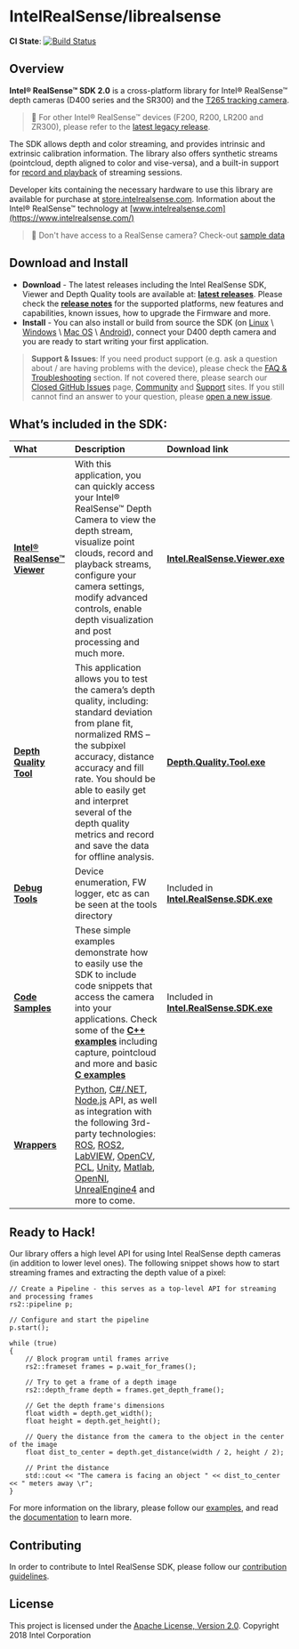 # IntelRealSense/librealsense

**CI State**: [![Build Status](https://camo.githubusercontent.com/d1ccb42a6f049dd10d75306398602785af45ad25/68747470733a2f2f7472617669732d63692e6f72672f496e74656c5265616c53656e73652f6c69627265616c73656e73652e7376673f6272616e63683d646576656c6f706d656e74)](https://travis-ci.org/IntelRealSense/librealsense)

## Overview

**Intel® RealSense™ SDK 2.0** is a cross-platform library for Intel® RealSense™ depth cameras \(D400 series and the SR300\) and the [T265 tracking camera](https://github.com/IntelRealSense/librealsense/blob/master/doc/t265.md).

> 📌 For other Intel® RealSense™ devices \(F200, R200, LR200 and ZR300\), please refer to the [latest legacy release](https://github.com/IntelRealSense/librealsense/tree/v1.12.1).

The SDK allows depth and color streaming, and provides intrinsic and extrinsic calibration information. The library also offers synthetic streams \(pointcloud, depth aligned to color and vise-versa\), and a built-in support for [record and playback](https://github.com/IntelRealSense/librealsense/blob/master/src/media/readme.md) of streaming sessions.

Developer kits containing the necessary hardware to use this library are available for purchase at [store.intelrealsense.com](https://store.intelrealsense.com/products.html). Information about the Intel® RealSense™ technology at [www.intelrealsense.com](https://www.intelrealsense.com/)

> 📂 Don't have access to a RealSense camera? Check-out [sample data](https://github.com/IntelRealSense/librealsense/blob/master/doc/sample-data.md)

## Download and Install

* **Download** - The latest releases including the Intel RealSense SDK, Viewer and Depth Quality tools are available at: [**latest releases**](https://github.com/IntelRealSense/librealsense/releases). Please check the [**release notes**](https://github.com/IntelRealSense/librealsense/wiki/Release-Notes) for the supported platforms, new features and capabilities, known issues, how to upgrade the Firmware and more.
* **Install** - You can also install or build from source the SDK \(on [Linux](https://github.com/IntelRealSense/librealsense/blob/master/doc/distribution_linux.md) \ [Windows](https://github.com/IntelRealSense/librealsense/blob/master/doc/distribution_windows.md) \ [Mac OS](https://github.com/IntelRealSense/librealsense/blob/master/doc/installation_osx.md) \ [Android](https://github.com/IntelRealSense/librealsense/blob/master/doc/android.md)\), connect your D400 depth camera and you are ready to start writing your first application.

> **Support & Issues**: If you need product support \(e.g. ask a question about / are having problems with the device\), please check the [FAQ & Troubleshooting](https://github.com/IntelRealSense/librealsense/wiki/Troubleshooting-Q%26A) section. If not covered there, please search our [Closed GitHub Issues](https://github.com/IntelRealSense/librealsense/issues?utf8=%E2%9C%93&q=is%3Aclosed) page, [Community](https://communities.intel.com/community/tech/realsense) and [Support](https://www.intel.com/content/www/us/en/support/emerging-technologies/intel-realsense-technology.html) sites. If you still cannot find an answer to your question, please [open a new issue](https://github.com/IntelRealSense/librealsense/issues/new).

## What’s included in the SDK:

| What | Description | Download link |
| :--- | :--- | :--- |
| [**Intel® RealSense™ Viewer**](https://github.com/IntelRealSense/librealsense/blob/master/tools/realsense-viewer) | With this application, you can quickly access your Intel® RealSense™ Depth Camera to view the depth stream, visualize point clouds, record and playback streams, configure your camera settings, modify advanced controls, enable depth visualization and post processing and much more. | [**Intel.RealSense.Viewer.exe**](https://github.com/IntelRealSense/librealsense/releases) |
| [**Depth Quality Tool**](https://github.com/IntelRealSense/librealsense/blob/master/tools/depth-quality) | This application allows you to test the camera’s depth quality, including: standard deviation from plane fit, normalized RMS – the subpixel accuracy, distance accuracy and fill rate. You should be able to easily get and interpret several of the depth quality metrics and record and save the data for offline analysis. | [**Depth.Quality.Tool.exe**](https://github.com/IntelRealSense/librealsense/releases) |
| [**Debug Tools**](https://github.com/IntelRealSense/librealsense/blob/master/tools) | Device enumeration, FW logger, etc as can be seen at the tools directory | Included in [**Intel.RealSense.SDK.exe**](https://github.com/IntelRealSense/librealsense/releases) |
| [**Code Samples**](https://github.com/IntelRealSense/librealsense/blob/master/examples) | These simple examples demonstrate how to easily use the SDK to include code snippets that access the camera into your applications. Check some of the [**C++ examples**](https://github.com/IntelRealSense/librealsense/blob/master/examples) including capture, pointcloud and more and basic [**C examples**](https://github.com/IntelRealSense/librealsense/blob/master/examples/C) | Included in [**Intel.RealSense.SDK.exe**](https://github.com/IntelRealSense/librealsense/releases) |
| [**Wrappers**](https://github.com/IntelRealSense/librealsense/tree/development/wrappers) | [Python](https://github.com/IntelRealSense/librealsense/blob/master/wrappers/python), [C\#/.NET](https://github.com/IntelRealSense/librealsense/blob/master/wrappers/csharp), [Node.js](https://github.com/IntelRealSense/librealsense/blob/master/wrappers/nodejs) API, as well as integration with the following 3rd-party technologies: [ROS](https://github.com/intel-ros/realsense/releases), [ROS2](https://github.com/intel/ros2_intel_realsense), [LabVIEW](https://github.com/IntelRealSense/librealsense/blob/master/wrappers/labview), [OpenCV](https://github.com/IntelRealSense/librealsense/blob/master/wrappers/opencv), [PCL](https://github.com/IntelRealSense/librealsense/blob/master/wrappers/pcl), [Unity](https://github.com/IntelRealSense/librealsense/blob/master/wrappers/unity), [Matlab](https://github.com/IntelRealSense/librealsense/blob/master/wrappers/matlab), [OpenNI](https://github.com/IntelRealSense/librealsense/blob/master/wrappers/openni2), [UnrealEngine4](https://github.com/IntelRealSense/librealsense/blob/master/wrappers/unrealengine4) and more to come. |  |

## Ready to Hack!

Our library offers a high level API for using Intel RealSense depth cameras \(in addition to lower level ones\). The following snippet shows how to start streaming frames and extracting the depth value of a pixel:

```text
// Create a Pipeline - this serves as a top-level API for streaming and processing frames
rs2::pipeline p;

// Configure and start the pipeline
p.start();

while (true)
{
    // Block program until frames arrive
    rs2::frameset frames = p.wait_for_frames();

    // Try to get a frame of a depth image
    rs2::depth_frame depth = frames.get_depth_frame();

    // Get the depth frame's dimensions
    float width = depth.get_width();
    float height = depth.get_height();

    // Query the distance from the camera to the object in the center of the image
    float dist_to_center = depth.get_distance(width / 2, height / 2);

    // Print the distance
    std::cout << "The camera is facing an object " << dist_to_center << " meters away \r";
}
```

For more information on the library, please follow our [examples](https://github.com/IntelRealSense/librealsense/blob/master/examples), and read the [documentation](https://github.com/IntelRealSense/librealsense/blob/master/doc) to learn more.

## Contributing

In order to contribute to Intel RealSense SDK, please follow our [contribution guidelines](https://github.com/IntelRealSense/librealsense/blob/master/CONTRIBUTING.md).

## License

This project is licensed under the [Apache License, Version 2.0](https://github.com/IntelRealSense/librealsense/blob/master/LICENSE). Copyright 2018 Intel Corporation

